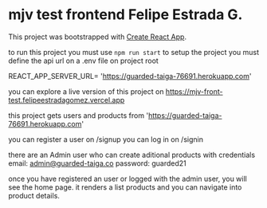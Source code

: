 # mjv test frontend Felipe Estrada G.

This project was bootstrapped with [Create React App](https://github.com/facebook/create-react-app).


to run this project you must use ```npm run start```
to setup the project you must define the api url on a .env file on project root

REACT_APP_SERVER_URL= 'https://guarded-taiga-76691.herokuapp.com'


you can explore a live version of this project on https://mjv-front-test.felipeestradagomez.vercel.app


this project gets users and products from 'https://guarded-taiga-76691.herokuapp.com'

you can register a user on /signup
you can log in on /signin

there are an Admin user who can create aditional products with credentials
  email: admin@guarded-taiga.co
  password: guarded21

once you have registered an user or logged with the admin user, you will see the home page. it renders a list products and you can navigate into product details.
